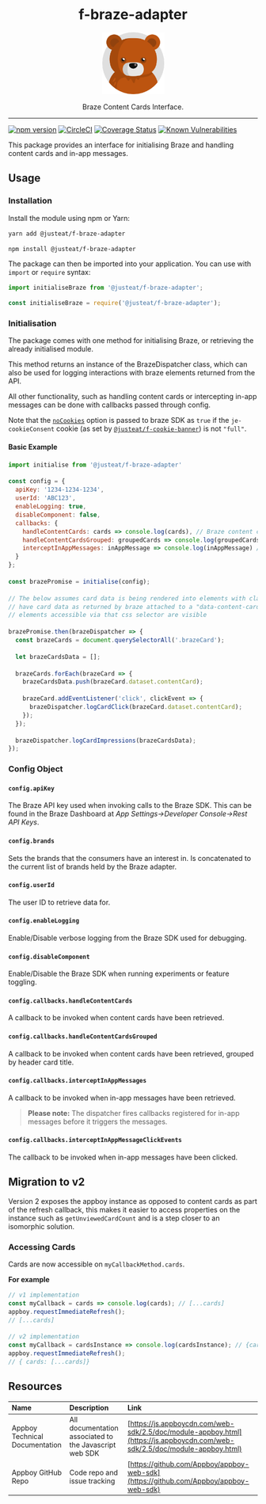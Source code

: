 <div align="center">

# f-braze-adapter

<img width="125" alt="Fozzie Bear" src="../../../bear.png" />

Braze Content Cards Interface.

</div>

---

[![npm version](https://badge.fury.io/js/%40justeat%2Ff-braze-adapter.svg)](https://badge.fury.io/js/%40justeat%2Ff-braze-adapter)
[![CircleCI](https://circleci.com/gh/justeat/fozzie-components.svg?style=svg)](https://circleci.com/gh/justeat/workflows/fozzie-components)
[![Coverage Status](https://coveralls.io/repos/github/justeat/f-braze-adapter/badge.svg)](https://coveralls.io/github/justeat/f-braze-adapter)
[![Known Vulnerabilities](https://snyk.io/test/github/justeat/f-braze-adapter/badge.svg?targetFile=package.json)](https://snyk.io/test/github/justeat/f-braze-adapter?targetFile=package.json)

This package provides an interface for initialising Braze and handling content cards and in-app messages.

## Usage


### Installation

Install the module using npm or Yarn:

```sh
yarn add @justeat/f-braze-adapter
```

```sh
npm install @justeat/f-braze-adapter
```
The package can then be imported into your application.  You can use with `import` or `require` syntax:

```js
import initialiseBraze from '@justeat/f-braze-adapter';
````

```js
const initialiseBraze = require('@justeat/f-braze-adapter');
```

### Initialisation

The package comes with one method for initialising Braze, or retrieving the already initialised module.

This method returns an instance of the BrazeDispatcher class, which can also be used for logging interactions with braze elements returned from the API.

All other functionality, such as handling content cards or intercepting in-app messages can be done with callbacks passed through config.

Note that the [`noCookies`](https://js.appboycdn.com/web-sdk/latest/doc/modules/appboy.html#initializationoptions) option is passed to
braze SDK as `true` if the `je-cookieConsent` cookie (as set by [`@justeat/f-cookie-banner`](https://www.npmjs.com/package/@justeat/f-cookie-banner))
is not `"full"`.

#### Basic Example

```js
import initialise from '@justeat/f-braze-adapter'

const config = {
  apiKey: '1234-1234-1234',
  userId: 'ABC123',
  enableLogging: true,
  disableComponent: false,
  callbacks: {
    handleContentCards: cards => console.log(cards), // Braze content cards data
    handleContentCardsGrouped: groupedCards => console.log(groupedCards), // Braze content cards data
    interceptInAppMessages: inAppMessage => console.log(inAppMessage) // Braze in app message data
  }
};

const brazePromise = initialise(config);

// The below assumes card data is being rendered into elements with class "brazeCard", that they
// have card data as returned by braze attached to a "data-content-card" attribute, and that all
// elements accessible via that css selector are visible

brazePromise.then(brazeDispatcher => {
  const brazeCards = document.querySelectorAll('.brazeCard');

  let brazeCardsData = [];

  brazeCards.forEach(brazeCard => {
    brazeCardsData.push(brazeCard.dataset.contentCard);

    brazeCard.addEventListener('click', clickEvent => {
      brazeDispatcher.logCardClick(brazeCard.dataset.contentCard);
    });
  });

  brazeDispatcher.logCardImpressions(brazeCardsData);
});
```

### Config Object

#### `config.apiKey`

The Braze API key used when invoking calls to the Braze SDK. This can be found in the Braze Dashboard at *App Settings->Developer Console->Rest API Keys*.

#### `config.brands`

Sets the brands that the consumers have an interest in. Is concatenated to the current list of brands held
by the Braze adapter.

#### `config.userId`

The user ID to retrieve data for.

#### `config.enableLogging`

Enable/Disable verbose logging from the Braze SDK used for debugging.

#### `config.disableComponent`

Enable/Disable the Braze SDK when running experiments or feature toggling.

#### `config.callbacks.handleContentCards`

A callback to be invoked when content cards have been retrieved.

#### `config.callbacks.handleContentCardsGrouped`

A callback to be invoked when content cards have been retrieved, grouped by header card title.

#### `config.callbacks.interceptInAppMessages`

A callback to be invoked when in-app messages have been retrieved.

> **Please note:** The dispatcher fires callbacks registered for in-app messages before it triggers the messages.

#### `config.callbacks.interceptInAppMessageClickEvents`

The callback to be invoked when in-app messages have been clicked.

## Migration to v2

Version 2 exposes the appboy instance as opposed to content cards as part of the refresh callback, this makes it easier to access properties on the instance such as `getUnviewedCardCount` and is a step closer to an isomorphic solution.

### Accessing Cards

Cards are now accessible on `myCallbackMethod.cards`.

**For example**

```js
// v1 implementation
const myCallback = cards => console.log(cards); // [...cards]
appboy.requestImmediateRefresh();
// [...cards]

// v2 implementation
const myCallback = cardsInstance => console.log(cardsInstance); // {cards: [...cards]}
appboy.requestImmediateRefresh();
// { cards: [...cards]}
```

## Resources

| Name | Description | Link |
|:----|:----|:----|
| Appboy Technical Documentation | All documentation associated to the Javascript web SDK | [https://js.appboycdn.com/web-sdk/2.5/doc/module-appboy.html](https://js.appboycdn.com/web-sdk/2.5/doc/module-appboy.html) |
| Appboy GitHub Repo | Code repo and issue tracking | [https://github.com/Appboy/appboy-web-sdk](https://github.com/Appboy/appboy-web-sdk) |

